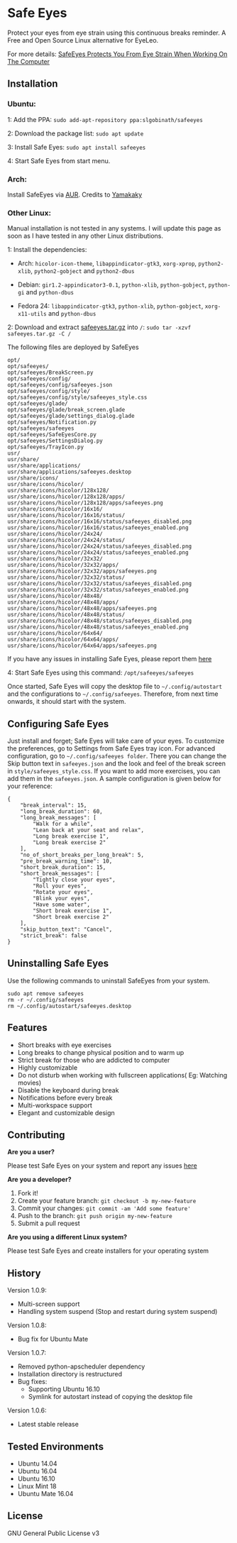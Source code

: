 # Safe Eyes
Protect your eyes from eye strain using this continuous breaks reminder. A Free and Open Source Linux alternative for EyeLeo.

For more details: [SafeEyes Protects You From Eye Strain When Working On The Computer](http://www.webupd8.org/2016/10/safeeyes-protects-you-from-eye-strain.html)

## Installation

### Ubuntu:
1: Add the PPA: `sudo add-apt-repository ppa:slgobinath/safeeyes`

2: Download the package list: `sudo apt update`

3: Install Safe Eyes: `sudo apt install safeeyes`

4: Start Safe Eyes from start menu.

### Arch:
Install SafeEyes via [AUR](https://aur.archlinux.org/packages/safeeyes/). Credits to [Yamakaky](https://github.com/Yamakaky)

### Other Linux:

Manual installation is not tested in any systems. I will update this page as soon as I have tested in any other Linux distributions.

1: Install the dependencies:

   * Arch: `hicolor-icon-theme`, `libappindicator-gtk3`, `xorg-xprop`, `python2-xlib`, `python2-gobject` and `python2-dbus`

   * Debian: `gir1.2-appindicator3-0.1`, `python-xlib`, `python-gobject`, `python-gi` and `python-dbus`

   * Fedora 24: `libappindicator-gtk3`, `python-xlib`, `python-gobject`, `xorg-x11-utils` and `python-dbus`

2: Download and extract [safeeyes.tar.gz](https://github.com/slgobinath/SafeEyes/releases/download/v1.0.9/safeeyes.tar.gz) into `/`: `sudo tar -xzvf safeeyes.tar.gz -C /`

The following files are deployed by SafeEyes
```
opt/
opt/safeeyes/
opt/safeeyes/BreakScreen.py
opt/safeeyes/config/
opt/safeeyes/config/safeeyes.json
opt/safeeyes/config/style/
opt/safeeyes/config/style/safeeyes_style.css
opt/safeeyes/glade/
opt/safeeyes/glade/break_screen.glade
opt/safeeyes/glade/settings_dialog.glade
opt/safeeyes/Notification.py
opt/safeeyes/safeeyes
opt/safeeyes/SafeEyesCore.py
opt/safeeyes/SettingsDialog.py
opt/safeeyes/TrayIcon.py
usr/
usr/share/
usr/share/applications/
usr/share/applications/safeeyes.desktop
usr/share/icons/
usr/share/icons/hicolor/
usr/share/icons/hicolor/128x128/
usr/share/icons/hicolor/128x128/apps/
usr/share/icons/hicolor/128x128/apps/safeeyes.png
usr/share/icons/hicolor/16x16/
usr/share/icons/hicolor/16x16/status/
usr/share/icons/hicolor/16x16/status/safeeyes_disabled.png
usr/share/icons/hicolor/16x16/status/safeeyes_enabled.png
usr/share/icons/hicolor/24x24/
usr/share/icons/hicolor/24x24/status/
usr/share/icons/hicolor/24x24/status/safeeyes_disabled.png
usr/share/icons/hicolor/24x24/status/safeeyes_enabled.png
usr/share/icons/hicolor/32x32/
usr/share/icons/hicolor/32x32/apps/
usr/share/icons/hicolor/32x32/apps/safeeyes.png
usr/share/icons/hicolor/32x32/status/
usr/share/icons/hicolor/32x32/status/safeeyes_disabled.png
usr/share/icons/hicolor/32x32/status/safeeyes_enabled.png
usr/share/icons/hicolor/48x48/
usr/share/icons/hicolor/48x48/apps/
usr/share/icons/hicolor/48x48/apps/safeeyes.png
usr/share/icons/hicolor/48x48/status/
usr/share/icons/hicolor/48x48/status/safeeyes_disabled.png
usr/share/icons/hicolor/48x48/status/safeeyes_enabled.png
usr/share/icons/hicolor/64x64/
usr/share/icons/hicolor/64x64/apps/
usr/share/icons/hicolor/64x64/apps/safeeyes.png
```
If you have any issues in installing Safe Eyes, please report them [here](https://github.com/slgobinath/SafeEyes/issues)

4: Start Safe Eyes using this command:  `/opt/safeeyes/safeeyes`

Once started, Safe Eyes will copy the desktop file to `~/.config/autostart` and the configurations to `~/.config/safeeyes`. Therefore, from next time onwards, it should start with the system.

## Configuring Safe Eyes
Just install and forget; Safe Eyes will take care of your eyes. To customize the preferences, go to Settings from Safe Eyes tray icon.
For advanced configuration, go to `~/.config/safeeyes folder`. There you can change the Skip button text in `safeeyes.json` and the look and feel of the break screen in `style/safeeyes_style.css`.
If you want to add more exercises, you can add them in the `safeeyes.json`. A sample configuration is given below for your reference:
```
{
    "break_interval": 15, 
    "long_break_duration": 60, 
    "long_break_messages": [
        "Walk for a while", 
        "Lean back at your seat and relax",
        "Long break exercise 1",
        "Long break exercise 2"
    ], 
    "no_of_short_breaks_per_long_break": 5, 
    "pre_break_warning_time": 10, 
    "short_break_duration": 15, 
    "short_break_messages": [
        "Tightly close your eyes", 
        "Roll your eyes", 
        "Rotate your eyes", 
        "Blink your eyes", 
        "Have some water",
        "Short break exercise 1",
        "Short break exercise 2"
    ], 
    "skip_button_text": "Cancel", 
    "strict_break": false
}
```

## Uninstalling Safe Eyes
Use the following commands to uninstall SafeEyes from your system.
```
sudo apt remove safeeyes
rm -r ~/.config/safeeyes
rm ~/.config/autostart/safeeyes.desktop
```

## Features
- Short breaks with eye exercises
- Long breaks to change physical position and to warm up
- Strict break for those who are addicted to computer
- Highly customizable
- Do not disturb when working with fullscreen applications( Eg: Watching movies)
- Disable the keyboard during break
- Notifications before every break
- Multi-workspace support
- Elegant and customizable design

## Contributing
**Are you a user?**

Please test Safe Eyes on your system and report any issues [here](https://github.com/slgobinath/SafeEyes/issues)

**Are you a developer?**

1. Fork it!
2. Create your feature branch: `git checkout -b my-new-feature`
3. Commit your changes: `git commit -am 'Add some feature'`
4. Push to the branch: `git push origin my-new-feature`
5. Submit a pull request

**Are you using a different Linux system?**

Please test Safe Eyes and create installers for your operating system


## History
Version 1.0.9:
 * Multi-screen support
 * Handling system suspend (Stop and restart during system suspend)

Version 1.0.8:
 * Bug fix for Ubuntu Mate

Version 1.0.7:
 * Removed python-apscheduler dependency
 * Installation directory is restructured
 * Bug fixes:
   * Supporting Ubuntu 16.10
   * Symlink for autostart instead of copying the desktop file

Version 1.0.6:
* Latest stable release

## Tested Environments
 * Ubuntu 14.04
 * Ubuntu 16.04
 * Ubuntu 16.10
 * Linux Mint 18
 * Ubuntu Mate 16.04

## License

GNU General Public License v3
